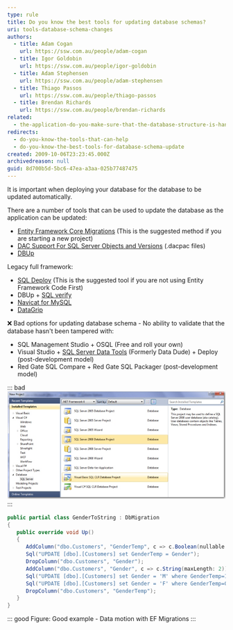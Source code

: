 ```yaml
---
type: rule
title: Do you know the best tools for updating database schemas?
uri: tools-database-schema-changes
authors:
  - title: Adam Cogan
    url: https://ssw.com.au/people/adam-cogan
  - title: Igor Goldobin
    url: https://ssw.com.au/people/igor-goldobin
  - title: Adam Stephensen
    url: https://ssw.com.au/people/adam-stephensen
  - title: Thiago Passos
    url: https://ssw.com.au/people/thiago-passos
  - title: Brendan Richards
    url: https://ssw.com.au/people/brendan-richards
related:
  - the-application-do-you-make-sure-that-the-database-structure-is-handled-automatically-via-3-buttons-create-upgrade-and-reconcile
redirects:
  - do-you-know-the-tools-that-can-help
  - do-you-know-the-best-tools-for-database-schema-update
created: 2009-10-06T23:23:45.000Z
archivedreason: null
guid: 8d700b5d-5bc6-47ea-a3aa-025b77487475
---
```

It is important when deploying your database for the database to be updated automatically.

<!--endintro-->

There are a number of tools that can be used to update the database as the application can be updated:

* [Entity Framework Core Migrations](https://docs.microsoft.com/en-us/ef/core/managing-schemas/migrations/) (This is the suggested method if you are starting a new project)
* [DAC Support For SQL Server Objects and Versions](https://learn.microsoft.com/en-us/sql/relational-databases/data-tier-applications/data-tier-applications?view=sql-server-ver16) (.dacpac files)
* [DBUp](https://dbup.readthedocs.io/en/latest/)

Legacy full framework:

* [SQL Deploy](http://sqldeploy.com/) (This is the suggested tool if you are not using Entity Framework Code First)
* DBUp + 
      [SQL verify](https://www.nuget.org/packages/SSW.SqlVerify.Core/)
* [Navicat for MySQL](https://navicat.com/manual/online_manual/en/navicat/win_manual/#/structure_sync)
* [DataGrip](https://www.jetbrains.com/help/datagrip/differences-viewer-for-routines.html)

❌ Bad options for updating database schema - No ability to validate that the database hasn't been tampered with:

* SQL Management Studio + OSQL  (Free and roll your own)
* Visual Studio + [SQL Server Data Tools](https://visualstudio.microsoft.com/vs/features/ssdt/) (Formerly Data Dude) + Deploy (post-development model)
* Red Gate SQL Compare + Red Gate SQL Packager (post-development model)

::: bad  
![Figure: Bad example - Don't use Data Dude](/rules/tools-database-schema-changes/DataDude-BadExample.jpg)  
:::

``` cs
public partial class GenderToString : DbMigration
{
   public override void Up()
   {
      AddColumn("dbo.Customers", "GenderTemp", c => c.Boolean(nullable: false));
      Sql("UPDATE [dbo].[Customers] set GenderTemp = Gender");
      DropColumn("dbo.Customers", "Gender");
      AddColumn("dbo.Customers", "Gender", c => c.String(maxLength: 2));
      Sql("UPDATE [dbo].[Customers] set Gender = 'M' where GenderTemp=1");
      Sql("UPDATE [dbo].[Customers] set Gender = 'F' where GenderTemp=0");
      DropColumn("dbo.Customers", "GenderTemp");
   }
}
```

::: good
Figure: Good example - Data motion with EF Migrations
:::


